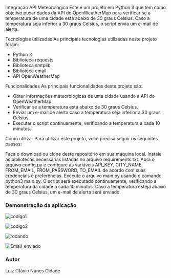 Integração API Meteorológica
Este é um projeto em Python 3 que tem como objetivo puxar dados da API do OpenWeatherMap para verificar se a temperatura de uma cidade está abaixo de 30 graus Celsius. Caso a temperatura seja inferior a 30 graus Celsius, o script envia um e-mail de alerta.

Tecnologias utilizadas
As principais tecnologias utilizadas neste projeto foram:

- Python 3
- Biblioteca requests
- Biblioteca smtplib
- Biblioteca email
- API OpenWeatherMap

Funcionalidades
As principais funcionalidades deste projeto são:

- Obter informações meteorológicas de uma cidade usando a API do OpenWeatherMap.
- Verificar se a temperatura está abaixo de 30 graus Celsius.
- Enviar um e-mail de alerta caso a temperatura seja inferior a 30 graus Celsius.
- Executar o script continuamente, verificando a temperatura a cada 10 minutos.

Como utilizar
Para utilizar este projeto, você precisa seguir os seguintes passos:

Faça o download ou clone deste repositório em sua máquina local.
Instale as bibliotecas necessárias listadas no arquivo requirements.txt.
Abra o arquivo config.py e configure as variáveis API_KEY, CITY_NAME, FROM_EMAIL, FROM_PASSWORD, TO_EMAIL de acordo com suas credenciais e preferências.
Execute o arquivo main.py usando o comando python3 main.py.
O script será executado continuamente, verificando a temperatura da cidade a cada 10 minutos. Caso a temperatura esteja abaixo de 30 graus Celsius, um e-mail de alerta será enviado.



### Demonstração da aplicação

![codigo1](https://user-images.githubusercontent.com/127349318/230668243-c7449116-eebe-4b96-86b4-fecb1621915f.JPG)


![codigo2](https://user-images.githubusercontent.com/127349318/230668236-57c99546-2cd8-4a49-b5d9-97fc22aebecf.JPG)


![rodando](https://user-images.githubusercontent.com/127349318/230668208-654b976f-f8e2-4116-a39b-77ce18cfbdc1.JPG)

![Email_enviado](https://user-images.githubusercontent.com/127349318/230668192-f44da87d-6830-4e9d-8e21-f388048f2f1d.JPG)



### Autor

Luiz Otávio Nunes Cidade
